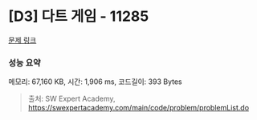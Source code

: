 # [D3] 다트 게임 - 11285 

[문제 링크](https://swexpertacademy.com/main/code/problem/problemDetail.do?contestProbId=AXZuaLsqz9wDFAST) 

### 성능 요약

메모리: 67,160 KB, 시간: 1,906 ms, 코드길이: 393 Bytes



> 출처: SW Expert Academy, https://swexpertacademy.com/main/code/problem/problemList.do